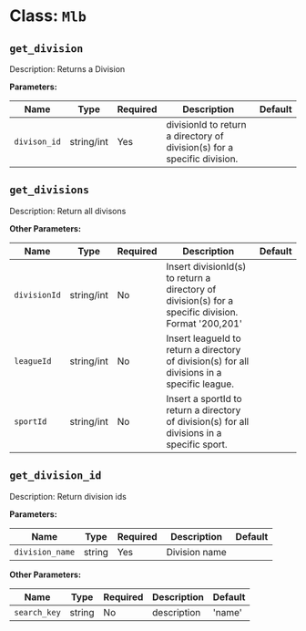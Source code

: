 ﻿Class: `Mlb`
===================

`get_division`
----------

Description: Returns a Division

**Parameters:**

| Name       | Type      | Required | Description                         | Default
| ---------- | --------- | -------- | ----------------------------------- | -------
| `divison_id` | string/int | Yes      | divisionId to return a directory of division(s) for a specific division. |


`get_divisions`
----------

Description: Return all divisons

**Other Parameters:**

| Name       | Type      | Required | Description                         | Default
| ---------- | --------- | -------- | ----------------------------------- | -------
| `divisionId` | string/int | No      | Insert divisionId(s) to return a directory of division(s) for a specific division. Format '200,201' |
| `leagueId` | string/int | No      | Insert leagueId to return a directory of division(s) for all divisions in a specific league. |
| `sportId` | string/int | No      | Insert a sportId to return a directory of division(s) for all divisions in a specific sport. |

`get_division_id`
----------

Description: Return division ids

**Parameters:**

| Name       | Type      | Required | Description                         | Default
| ---------- | --------- | -------- | ----------------------------------- | -------
| `division_name` | string | Yes      | Division name |

**Other Parameters:**

| Name       | Type      | Required | Description                         | Default
| ---------- | --------- | -------- | ----------------------------------- | -------
| `search_key` | string | No      | description | 'name'
